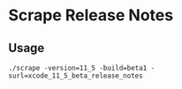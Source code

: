 # Scrape Release Notes

## Usage

```
./scrape -version=11_5 -build=beta1 -surl=xcode_11_5_beta_release_notes
```
